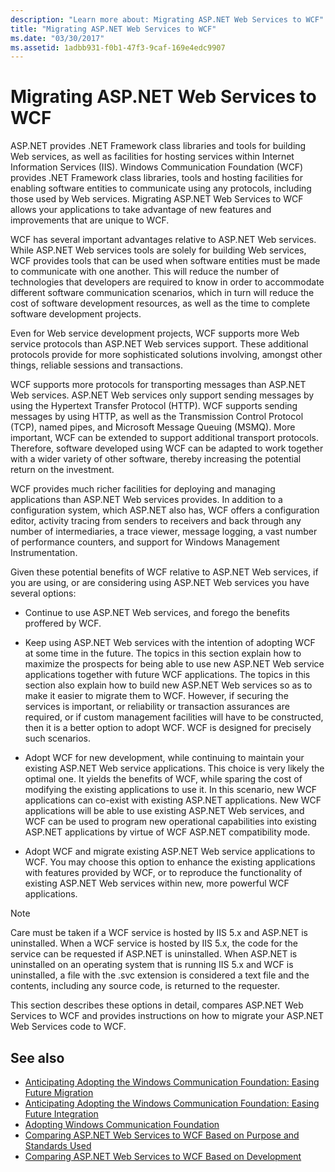 ```yaml
---
description: "Learn more about: Migrating ASP.NET Web Services to WCF"
title: "Migrating ASP.NET Web Services to WCF"
ms.date: "03/30/2017"
ms.assetid: 1adbb931-f0b1-47f3-9caf-169e4edc9907
---
```

# Migrating ASP.NET Web Services to WCF

ASP.NET provides .NET Framework class libraries and tools for building Web services, as well as facilities for hosting services within Internet Information Services (IIS). Windows Communication Foundation (WCF) provides .NET Framework class libraries, tools and hosting facilities for enabling software entities to communicate using any protocols, including those used by Web services.  Migrating ASP.NET Web Services to WCF allows your applications to take advantage of new features and improvements that are unique to WCF.  
  
 WCF has several important advantages relative to ASP.NET Web services. While ASP.NET Web services tools are solely for building Web services, WCF provides tools that can be used when software entities must be made to communicate with one another. This will reduce the number of technologies that developers are required to know in order to accommodate different software communication scenarios, which in turn will reduce the cost of software development resources, as well as the time to complete software development projects.  
  
 Even for Web service development projects, WCF supports more Web service protocols than ASP.NET Web services support. These additional protocols provide for more sophisticated solutions involving, amongst other things, reliable sessions and transactions.  
  
 WCF supports more protocols for transporting messages than ASP.NET Web services. ASP.NET Web services only support sending messages by using the Hypertext Transfer Protocol (HTTP). WCF supports sending messages by using HTTP, as well as the Transmission Control Protocol (TCP), named pipes, and Microsoft Message Queuing (MSMQ). More important, WCF can be extended to support additional transport protocols. Therefore, software developed using WCF can be adapted to work together with a wider variety of other software, thereby increasing the potential return on the investment.  
  
 WCF provides much richer facilities for deploying and managing applications than ASP.NET Web services provides. In addition to a configuration system, which ASP.NET also has, WCF offers a configuration editor, activity tracing from senders to receivers and back through any number of intermediaries, a trace viewer, message logging, a vast number of performance counters, and support for Windows Management Instrumentation.  
  
 Given these potential benefits of WCF relative to ASP.NET Web services, if you are using, or are considering using ASP.NET Web services you have several options:  
  
- Continue to use ASP.NET Web services, and forego the benefits proffered by WCF.  
  
- Keep using ASP.NET Web services with the intention of adopting WCF at some time in the future. The topics in this section explain how to maximize the prospects for being able to use new ASP.NET Web service applications together with future WCF applications. The topics in this section also explain how to build new ASP.NET Web services so as to make it easier to migrate them to WCF. However, if securing the services is important, or reliability or transaction assurances are required, or if custom management facilities will have to be constructed, then it is a better option to adopt WCF. WCF is designed for precisely such scenarios.  
  
- Adopt WCF for new development, while continuing to maintain your existing ASP.NET Web service applications. This choice is very likely the optimal one. It yields the benefits of WCF, while sparing the cost of modifying the existing applications to use it. In this scenario, new WCF applications can co-exist with existing ASP.NET applications. New WCF applications will be able to use existing ASP.NET Web services, and WCF can be used to program new operational capabilities into existing ASP.NET applications by virtue of WCF ASP.NET compatibility mode.  
  
- Adopt WCF and migrate existing ASP.NET Web service applications to WCF. You may choose this option to enhance the existing applications with features provided by WCF, or to reproduce the functionality of existing ASP.NET Web services within new, more powerful WCF applications.  
  
> [!NOTE]
> Care must be taken if a WCF service is hosted by IIS 5.x and ASP.NET is uninstalled. When a WCF service is hosted by IIS 5.x, the code for the service can be requested if ASP.NET is uninstalled. When ASP.NET is uninstalled on an operating system that is running IIS 5.x and WCF is uninstalled, a file with the .svc extension is considered a text file and the contents, including any source code, is returned to the requester.  
  
 This section describes these options in detail, compares ASP.NET Web Services to WCF and provides instructions on how to migrate your ASP.NET Web Services code to WCF.  
  
## See also

- [Anticipating Adopting the Windows Communication Foundation: Easing Future Migration](anticipating-adopting-wcf-migration.md)
- [Anticipating Adopting the Windows Communication Foundation: Easing Future Integration](anticipating-adopting-the-wcf-easing-future-integration.md)
- [Adopting Windows Communication Foundation](adopting-wcf.md)
- [Comparing ASP.NET Web Services to WCF Based on Purpose and Standards Used](comparing-aspnet-web-services-to-wcf-based-on-purpose-and-standards-used.md)
- [Comparing ASP.NET Web Services to WCF Based on Development](comparing-aspnet-web-services-to-wcf-based-on-development.md)

